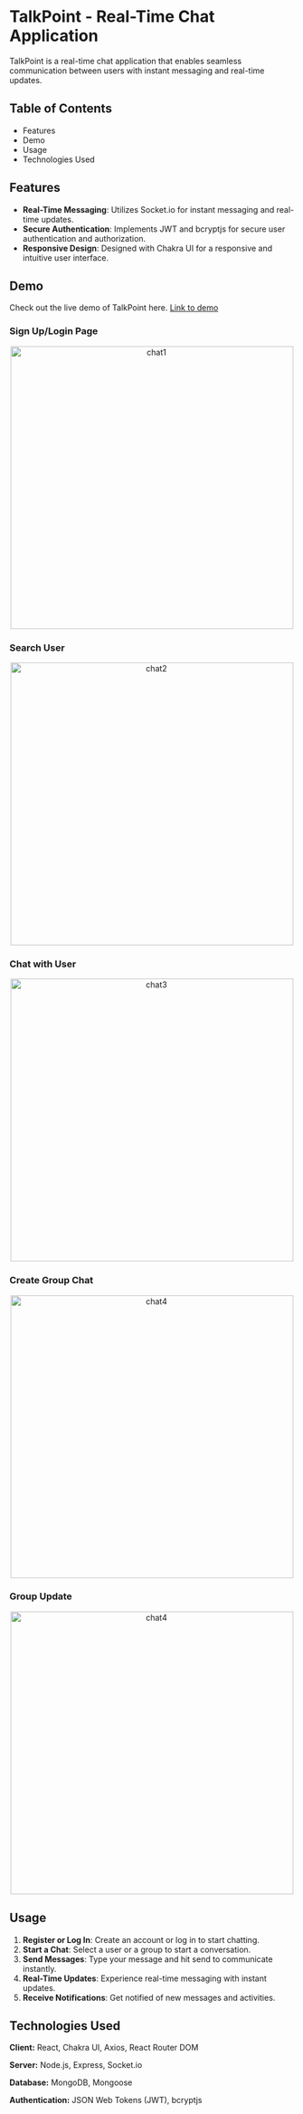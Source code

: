 # TalkPoint - Real-Time Chat Application

TalkPoint is a real-time chat application that enables seamless communication between users with instant messaging and real-time updates.

## Table of Contents
- Features
- Demo
- Usage
- Technologies Used

## Features

- **Real-Time Messaging**: Utilizes Socket.io for instant messaging and real-time updates.
- **Secure Authentication**: Implements JWT and bcryptjs for secure user authentication and authorization.
- **Responsive Design**: Designed with Chakra UI for a responsive and intuitive user interface.

## Demo

Check out the live demo of TalkPoint here.
[Link to demo](https://talkpoint.onrender.com/chats)
<h3>Sign Up/Login Page</h3>
<p align="center">
  <img src="https://github.com/Samridhii1212/TalkPoint/assets/115480641/fea26d48-4d63-437a-8c1b-46ad6bb42070" alt="chat1" width="500"/>
</p>


<h3>Search User</h3>
<p align="center">
  <img src="https://github.com/Samridhii1212/TalkPoint/assets/115480641/f2e218cb-6dbf-44ec-8c97-dfbb746cd889" alt="chat2" width="500"/>
</p>

<h3>Chat with User</h3>
<p align="center">
  <img src="https://github.com/Samridhii1212/TalkPoint/assets/115480641/c252162c-979b-4c6c-91a0-5421a51ad813" alt="chat3" width="500"/>
</p>

<h3>Create Group Chat</h3>
<p align="center">
  <img src="https://github.com/Samridhii1212/TalkPoint/assets/115480641/f91d966e-6341-4444-ac3d-c148bcee0dd7" alt="chat4" width="500"/>
</p>

<h3>Group Update</h3>
<p align="center">
  <img src="https://github.com/Samridhii1212/TalkPoint/assets/115480641/29060f39-6cc7-43c5-9f7d-dafce329385d" alt="chat4" width="500"/>
</p>


## Usage
1. **Register or Log In**: Create an account or log in to start chatting.
2. **Start a Chat**: Select a user 
or a group to start a conversation.
3. **Send Messages**: Type your message and hit send to communicate instantly.
4. **Real-Time Updates**: Experience real-time messaging with instant updates.
5. **Receive Notifications**: Get notified of new messages and activities.

## Technologies Used

**Client:** React, Chakra UI, Axios, React Router DOM

**Server:** Node.js, Express, Socket.io

**Database:** MongoDB, Mongoose

**Authentication:** JSON Web Tokens (JWT), bcryptjs


